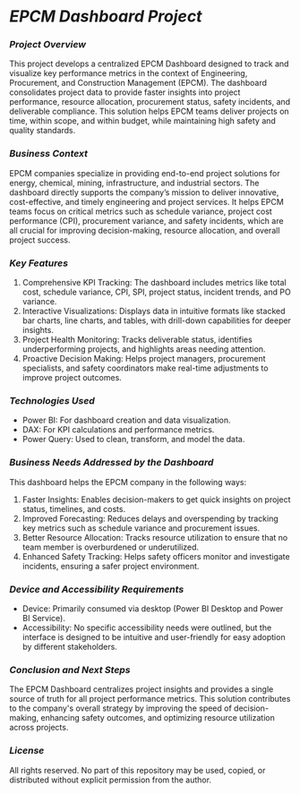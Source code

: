 # _EPCM Dashboard Project_

### _Project Overview_
This project develops a centralized EPCM Dashboard designed to track and visualize key performance metrics in the context of Engineering, Procurement, and Construction Management (EPCM). The dashboard consolidates project data to provide faster insights into project performance, resource allocation, procurement status, safety incidents, and deliverable compliance. This solution helps EPCM teams deliver projects on time, within scope, and within budget, while maintaining high safety and quality standards.

### _Business Context_
EPCM companies specialize in providing end-to-end project solutions for energy, chemical, mining, infrastructure, and industrial sectors. The dashboard directly supports the company’s mission to deliver innovative, cost-effective, and timely engineering and project services. It helps EPCM teams focus on critical metrics such as schedule variance, project cost performance (CPI), procurement variance, and safety incidents, which are all crucial for improving decision-making, resource allocation, and overall project success.

### _Key Features_
1. Comprehensive KPI Tracking: The dashboard includes metrics like total cost, schedule variance, CPI, SPI, project status, incident trends, and PO variance.
2. Interactive Visualizations: Displays data in intuitive formats like stacked bar charts, line charts, and tables, with drill-down capabilities for deeper insights.
3. Project Health Monitoring: Tracks deliverable status, identifies underperforming projects, and highlights areas needing attention.
4. Proactive Decision Making: Helps project managers, procurement specialists, and safety coordinators make real-time adjustments to improve project outcomes.

### _Technologies Used_
- Power BI: For dashboard creation and data visualization.
- DAX: For KPI calculations and performance metrics.
- Power Query: Used to clean, transform, and model the data.

### _Business Needs Addressed by the Dashboard_
This dashboard helps the EPCM company in the following ways:
1. Faster Insights: Enables decision-makers to get quick insights on project status, timelines, and costs.
2. Improved Forecasting: Reduces delays and overspending by tracking key metrics such as schedule variance and procurement issues.
3. Better Resource Allocation: Tracks resource utilization to ensure that no team member is overburdened or underutilized.
4. Enhanced Safety Tracking: Helps safety officers monitor and investigate incidents, ensuring a safer project environment.

### _Device and Accessibility Requirements_
- Device: Primarily consumed via desktop (Power BI Desktop and Power BI Service).
- Accessibility: No specific accessibility needs were outlined, but the interface is designed to be intuitive and user-friendly for easy adoption by different stakeholders.

### _Conclusion and Next Steps_
The EPCM Dashboard centralizes project insights and provides a single source of truth for all project performance metrics. This solution contributes to the company's overall strategy by improving the speed of decision-making, enhancing safety outcomes, and optimizing resource utilization across projects.

### _License_
All rights reserved. No part of this repository may be used, copied, or distributed without explicit permission from the author.
